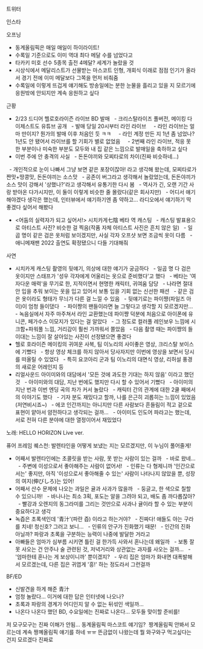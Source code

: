 


트위터



인스타

오프닝
- 동계올림픽은 매일 매일이 하이라이트!
- 수록일 기준으로도 이미 역대 최다 메달 수를 넘었다고
- 타카키 미호 선수 5종목 출전 4메달? 세계가 놀랐을 것
- 시상식에서 메달리스트가 선물받는 마스코트 인형, 개회식 이래로 점점 인기가 올라서 경기 전에 이미 메달보다 그쪽을 먼저 비춰줌
- 수록일에 이렇게 뜨겁게 얘기해도 방송일에는 분한 눈물을 흘리고 있을 지 모르기에 응원밖에 안되지만 계속 응원하고 싶다

근황
- 2/23 드디어 헬로호라이즌 라이브 BD 발매
  - 크리스탈라이즈 풀버전, 메이킹 다이제스트도 유튜브 공개
  - 발매 당일 20시부터 라인 라이브
    - 라인 라이브는 얼마 만이지? 뭔가의 발매 이후 처음인 듯 ㅋㅋ
    - 라인 계정 만든 지 1년 좀 넘었나? 1년도 안 됐어서 라이브를 할 기회가 별로 없었음
    - 2번째 라인 라이브, 적응 못 한 부분이나 미숙한 부분도 모두와 내 집 같은 느낌으로 발매일을 축하하고 싶다
- 이번 주에 안 충격의 사실
  - 돈돈야끼와 모찌타로의 차이(진짜 비슷하네...)

  - 개인적으로 눈이 나빠서 그냥 보면 같은 포장이잖아! 라고 생각해 왔는데, 모찌타로가 짠맛+땅콩맛, 돈돈야끼는 소스맛
  - 공존이 버그라고 생각해서 놀랐었는데, 돈돈야끼가 소스 맛이 강해서 '상했나?'라고 생각해서 유통기한 다시 봄
  - 역사가 긴, 오랜 기간 사랑 받아온 다가시지만, 이 둘이 이렇게 비슷한 줄 몰랐다(같은 회사지만)
  - 어디서 얘기해야겠다 생각은 했는데, 인터뷰에서 얘기하기엔 좀 약하고... 라디오에서 얘기하기 딱 좋겠다 싶어서 해봤다
- <어둠의 실력자가 되고 싶어서!> 시치카게七陰 베타 역 캐스팅
  - 캐스팅 발표용으로 아티스트 사진? 비슷한 걸 찍음(작품 자체 아티스트 사진은 흔치 않은 일)
  - 일곱 명이 같은 검은 옷처럼 보이겠지만, 사실 각자 오프샷 보면 조금씩 옷이 다름
  - 애니메재팬 2022 출연도 확정됐으니 다들 기대해줘

사연
- 시치카게 캐스팅 촬영의 뒷얘기, 의상에 대한 얘기가 궁금하다
  - 일곱 명 다 검은 옷이지만 스태프가 '성우 각자에게 어울리는 옷으로 준비했다'고 했다
  - 베타는 '여자다운 매력'을 무기로 한, 지적이면서 현명한 캐릭터, 귀여움 담당
  - 나라면 절대 안 입을 추워 보이는 옷을 입고 있어서 보통 입을 기회 없는 신선한 패션
  - 같은 검은 옷이라도 형태가 무늬가 다른 걸 느낄 수 있음
  - 뒷얘기로는 파이쨩(파일즈 아이)이 엄청 들이댔다
  - 파이쨩의 팬들이라면 늘 그렇다고 생각할 지 모르겠지만...
  - 녹음실에서 자주 마주쳐서 라인 교환했는데 파이쨩 덕분에 처음으로 아이폰에 유니콘, 페가수스 이모지가 있다는 걸 알았다
  - 그 정도로 컬러풀 레인보우 느낌에 시크함+파워풀 느낌, 거리감이 훨씬 가까워서 쫄았음
  - 다음 촬영 때는 파이쨩의 들이대는 느낌이 잘 살아있는 사진이 선정됐으면 좋겠다
- 헬로 호라이즌 메이킹의 귀여운 사복, 팀 이노리의 사이좋은 영상, 크리스탈 보이스에 기뻤다
  - 항상 영상 체크를 하지 않아서 당사자지만 이번에 영상을 보면서 당시를 떠올릴 수 있었다
  - 특히 요코아리 군과 팀 이노리의 대면식 영상, 리허설 풍경의 새로운 어레인지 등
- 리얼사운드 아이미와의 대담에서 '모든 것에 과도한 기대는 하지 않음' 이라고 했던 것
  - 아이미와의 대담, 지난 번에도 했지만 다시 할 수 있어서 기뻤다
  - 아이미의 지난 번과 이번 엔딩 곡의 차가 커서 놀랐다
  - 캐릭터 간의 관계에 대한 2쿨 째에서의 이야기도 했다
  - 기자 분도 재밌다고 할까, 나를 은근히 괴롭히는 느낌이 있었음(저연비시죠~)
  - 에코 인간까지는 아니지만 다른 사람보다 흔들림이 적고 겉으로 표현이 얕아서 얌전하다고 생각되는 걸까...
  - 아이미도 인도어 파라고는 했는데, 서로 전혀 다른 분야에 대한 열정이어서 재밌었다

노래: HELLO HORIZON Live ver.

퓨어 프레임 퀘스천: 발렌타인을 어떻게 보냈는 지는 모르겠지만, 이 누님이 풀어줄게!
- 어째서 발렌타인에는 초콜릿을 받는 사람, 못 받는 사람이 있는 걸까
  - 바로 왔네...
  - 주변에 이성으로서 좋아해주는 사람이 없어서!
  - 인류는 다 형제니까 '인간으로서는' 좋지만, 아직 '이성으로서 좋아해줄 수 있는' 사람이 나타나지 않았을 뿐, 성장의 여지(伸びしろ)는 있어!
- 어째서 산수 문제에 나오는 과일은 귤과 사과가 많을까
  - 둥글고, 한 색으로 칠할 수 있으니까!
  - 바나나는 최소 3획, 포도는 알을 그려야 되고, 배도 좀 까다롭잖아?
  - 빨강과 오렌지의 동그라미를 그리는 것만으로 사과나 귤이라 할 수 있는 부분이 중요하다고 생각
- 녹즙은 초록색인데 '青汁'(파란 즙) 이라고 하는거야?
  - 진짜다! 애들도 아는 구라를 치네! 청신호? 그러고 보니...
  - 인류의 안구가 진화했기 때문!
  - 인간의 진화 아닐까? 파랑과 초록을 구분하는 능력이 나중에 발달한 거라고
- 아빠들은 엄마가 심부름 시키면 틀린 걸 한가득 사와서 혼나는데 왜일까
  - 보통 잘못 사오는 건 안주나 술 관련된 것, 저녁거리와 상관없는 과자를 사오는 걸까...
  - '엄마한테 혼나는 게 보상이니까' 뿐이겠지?
  - 우리 집은 엄마가 화내면 대폭발해서 모르겠는데, 다른 집은 귀엽게 '흥!' 하는 정도라서 그런걸까

BF/ED
- 신발견을 하게 해준 青汁
- 엄청 놀랐다... 이거에 대한 답은 인터넷에 나오나?
- 초록과 파랑의 경계가 어디인지 알 수 없는 뒤섞인 색일까...
- 나온다 나온다 했던 BD, 수요일에는 진짜로 나온다... 모두들 맞이할 준비를!

저 모구모구는 진짜 이해가 안됨... 동계올림픽 마스코트 얘기임? 
짱계올림픽 안봐서 모르는데 계속 짱꼐올림픽 얘기를 하네 ㅠㅠ
뜬금없이 나왔는데 뭘 와구와구 먹고싶다는 건지 모르겠다 진짜로
